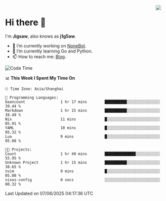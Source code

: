 <a href="#">
  <img align="right" src="https://github-readme-stats.vercel.app/api?username=j1g5awi&count_private=true&show_icons=true&title_color=80070B&text_color=B3B3B3&bg_color=212121&icon_color=80070B" />
</a>

# Hi there 👋

I'm **Jigsaw**, also knows as **j1g5aw**.

- 🔭 I’m currently working on [NoneBot](https://github.com/nonebot).
- 🌱 I’m currently learning Go and Python.
- 📫 How to reach me: [Blog](https://blog.maddestroyer.xyz/).

<!--START_SECTION:waka-->
![Code Time](http://img.shields.io/badge/Code%20Time-1%2C882%20hrs%2036%20mins-blue)

📊 **This Week I Spent My Time On** 

```text
🕑︎ Time Zone: Asia/Shanghai

💬 Programming Languages: 
beancount                1 hr 17 mins        ██████████░░░░░░░░░░░░░░░   39.44 % 
Markdown                 1 hr 15 mins        ██████████░░░░░░░░░░░░░░░   38.49 % 
Nix                      11 mins             █░░░░░░░░░░░░░░░░░░░░░░░░   05.91 % 
YAML                     10 mins             █░░░░░░░░░░░░░░░░░░░░░░░░   05.32 % 
Lua                      9 mins              █░░░░░░░░░░░░░░░░░░░░░░░░   05.08 % 

🐱‍💻 Projects: 
Count                    1 hr 49 mins        ██████████████░░░░░░░░░░░   55.95 % 
Unknown Project          1 hr 15 mins        ██████████░░░░░░░░░░░░░░░   38.65 % 
nvim                     9 mins              █░░░░░░░░░░░░░░░░░░░░░░░░   05.08 % 
nixos-config             0 secs              ░░░░░░░░░░░░░░░░░░░░░░░░░   00.32 % 
```


 Last Updated on 07/06/2025 04:17:36 UTC
<!--END_SECTION:waka-->
